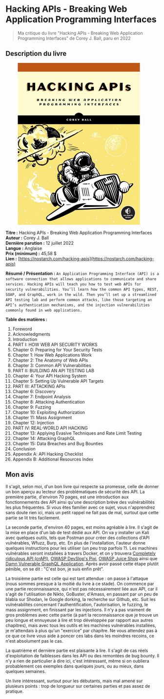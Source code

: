 # Hacking APIs - Breaking Web Application Programming Interfaces

> Ma critique du livre "Hacking APIs - Breaking Web Application Programming Interfaces" de Corey J. Ball, paru en 2022

## Description du livre

<figure><img src="../../.gitbook/assets/image (1).png" alt=""><figcaption></figcaption></figure>

**Titre :** Hacking APIs - Breaking Web Application Programming Interfaces\
**Auteur :** Corey J. Ball\
**Dernière parution :** 12 juillet 2022\
**Langue :** Anglaise\
**Prix (minimum) :** 45,58 $\
**Lien :** [https://nostarch.com/hacking-apis](https://nostarch.com/hacking-apis)

**Résumé / Présentation :** `An Application Programming Interface (API) is a software connection that allows applications to communicate and share services. Hacking APIs will teach you how to test web APIs for security vulnerabilities. You’ll learn how the common API types, REST, SOAP, and GraphQL, work in the wild. Then you’ll set up a streamlined API testing lab and perform common attacks, like those targeting an API’s authentication mechanisms, and the injection vulnerabilities commonly found in web applications.`

**Table des matières :**&#x20;

1. Foreword
2. Acknowledgments
3. Introduction
4. PART I: HOW WEB API SECURITY WORKS
5. Chapter 0: Preparing for Your Security Tests
6. Chapter 1: How Web Applications Work
7. Chapter 2: The Anatomy of Web APIs
8. Chapter 3: Common API Vulnerabilities
9. PART II: BUILDING AN API TESTING LAB
10. Chapter 4: Your API Hacking System
11. Chapter 5: Setting Up Vulnerable API Targets
12. PART III: ATTACKING APIs
13. Chapter 6: Discovery
14. Chapter 7: Endpoint Analysis
15. Chapter 8: Attacking Authentication
16. Chapter 9: Fuzzing
17. Chapter 10: Exploiting Authorization
18. Chapter 11: Mass Assignment
19. Chapter 12: Injection
20. PART IV: REAL-WORLD API HACKING
21. Chapter 13: Applying Evasive Techniques and Rate Limit Testing
22. Chapter 14: Attacking GraphQL
23. Chapter 15: Data Breaches and Bug Bounties
24. Conclusion
25. Appendix A: API Hacking Checklist
26. Appendix B: Additional Resources Index

## Mon avis

Il s'agit, selon moi, d'un bon livre qui respecte sa promesse, celle de donner un bon aperçu au lecteur des problématiques de sécurité des API. La première partie, d'environ 70 pages, est une introduction aux fonctionnements des API ainsi qu'une description brève des vulnérabilités les plus fréquentes. Si vous êtes familier avec ce sujet, vous n'apprendrez sans doute rien ici, mais un petit rappel ne fait pas de mal, surtout que cette partie se lit très facilement.

La seconde partie, d'environ 40 pages, est moins agréable à lire. Il s'agit de la mise en place d'un lab de test dédié aux API. On va y installer un Kali avec quelques outils, tels que Postman pour créer des collections d'API vulnérables, Wfuzz, Burp, etc. En plus de l'installation, l'auteur donne quelques instructions pour les utiliser (un peu trop parfois ?). Les machines vulnérables seront installées à travers Docker, et on y trouvera  [Completely ridiculous API (crAPI)](https://github.com/OWASP/crAPI), [OWASP DevSlop's Pixi](https://github.com/DevSlop/Pixi), [OWASP Juice Shop](https://owasp.org/www-project-juice-shop/) ainsi que [Damn Vulnerable GraphQL Application](https://github.com/dolevf/Damn-Vulnerable-GraphQL-Application). Après avoir passé cette étape plutôt pénible, on se dit : "C'est bon, je suis enfin prêt".

La troisième partie est celle qui est tant attendue : on passe à l'attaque (nous sommes presque à la moitié du livre à ce stade). On commence par une partie reconnaissance, qui n'est pas nécessairement liée aux API, car il s'agit de l'utilisation de Nikto, GoBuster, d'Amass, en passant par un peu de blabla sur Shodan, le Google dorking, la recherche sur Github, etc. Suit les vulnérabilités concernant l'authentification, l'autorisation, le fuzzing, le mass assignment, en finissant par les injections. Il n'y a pas vraiment de gros problèmes avec cette partie (à part la reconnaissance que je trouve un peu longue et ennuyeuse à lire et trop développée par rapport aux autres chapitres), mais avec tous les outils et les machines vulnérables installées, je m'attendais à plus qu'un "exercice" par chapitre. Ne vous attendez pas à ce que ce livre vous aide à poncer ces labs dans les moindres recoins, ce n'est absolument pas le cas.

La quatrième et dernière partie est plaisante à lire. Il s'agit de cas réels d'exploitation de faiblesses dans les API ou des remontées de bug bounty. Il n'y a rien de particulier à dire ici, c'est intéressant, même si on oubliera probablement ces exemples dans quelques jours, ou au mieux, dans quelques semaines.

Un livre intéressant, surtout pour les débutants, mais mal amené sur plusieurs points : trop de longueur sur certaines parties et pas assez de pratique.
